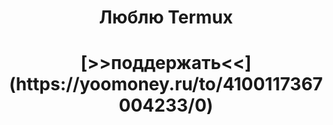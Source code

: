 <h1 align="center">Люблю Termux</h1>

<h1 align="center">[>>поддержать<<](https://yoomoney.ru/to/4100117367004233/0)
